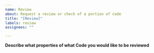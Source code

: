 ```yaml
---
name: Review
about: Request a review or check of a portion of code
title: "[Review]"
labels: review
assignees: ""

---
```


**Describe what properties of what Code you would like to be reviewed**

